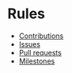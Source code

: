 # Rules

- [Contributions](/docs/rules/Contributions)
- [Issues](/docs/rules/Issues)
- [Pull requests](/docs/rules/Pull_requests)
- [Milestones](/docs/rules/Milestones)
